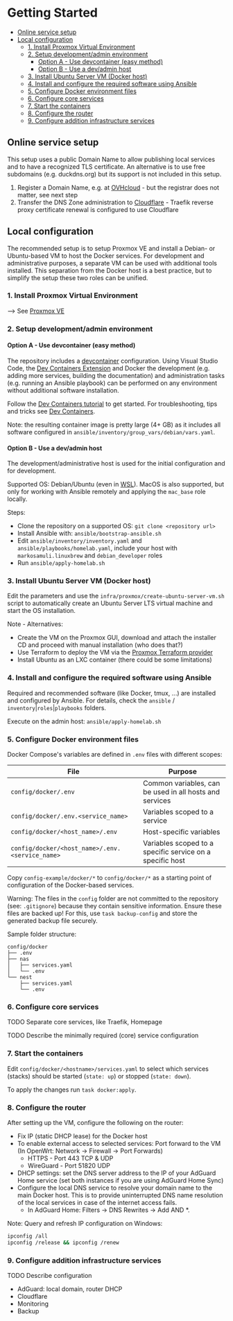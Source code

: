 # Getting Started<!-- omit in toc -->

- [Online service setup](#online-service-setup)
- [Local configuration](#local-configuration)
  - [1. Install Proxmox Virtual Environment](#1-install-proxmox-virtual-environment)
  - [2. Setup development/admin environment](#2-setup-developmentadmin-environment)
    - [Option A - Use devcontainer (easy method)](#option-a---use-devcontainer-easy-method)
    - [Option B - Use a dev/admin host](#option-b---use-a-devadmin-host)
  - [3. Install Ubuntu Server VM (Docker host)](#3-install-ubuntu-server-vm-docker-host)
  - [4. Install and configure the required software using Ansible](#4-install-and-configure-the-required-software-using-ansible)
  - [5. Configure Docker environment files](#5-configure-docker-environment-files)
  - [6. Configure core services](#6-configure-core-services)
  - [7. Start the containers](#7-start-the-containers)
  - [8. Configure the router](#8-configure-the-router)
  - [9. Configure addition infrastructure services](#9-configure-addition-infrastructure-services)

## Online service setup

This setup uses a public Domain Name to allow publishing local services and to have a recognized TLS certificate.
An alternative is to use free subdomains (e.g. duckdns.org) but its support is not included in this setup.

1. Register a Domain Name, e.g. at [OVHcloud](https://www.ovhcloud.com/en/) - but the registrar does not matter, see next step
2. Transfer the DNS Zone administration to [Cloudflare](https://www.cloudflare.com/application-services/products/dns/) - Traefik reverse proxy certificate renewal is configured to use Cloudflare

## Local configuration

The recommended setup is to setup Proxmox VE and install a Debian- or Ubuntu-based VM to host the Docker services.
For development and administrative purposes, a separate VM can be used with additional tools installed. This separation from the Docker host is a best practice, but to simplify the setup these two roles can be unified.

### 1. Install Proxmox Virtual Environment

--> See [Proxmox VE](../proxmox/README.md)

### 2. Setup development/admin environment

#### Option A - Use devcontainer (easy method)

The repository includes a [devcontainer](https://code.visualstudio.com/docs/devcontainers/containers) configuration.
Using Visual Studio Code, the [Dev Containers Extension](https://marketplace.visualstudio.com/items?itemName=ms-vscode-remote.remote-containers) and Docker the development (e.g. adding more services, building the documentation) and administration tasks (e.g. running an Ansible playbook) can be performed on any environment without additional software installation.

Follow the [Dev Containers tutorial](https://code.visualstudio.com/docs/devcontainers/tutorial) to get started.
For troubleshooting, tips and tricks see [Dev Containers](../.devcontainer/README.md).

Note: the resulting container image is pretty large (4+ GB) as it includes all software configured in `ansible/inventory/group_vars/debian/vars.yaml`.

#### Option B - Use a dev/admin host

The development/administrative host is used for the initial configuration and for development.

Supported OS: Debian/Ubuntu (even in [WSL](https://learn.microsoft.com/en-us/windows/wsl/)).
MacOS is also supported, but only for working with Ansible remotely and applying the `mac_base` role locally.

Steps:
- Clone the repository on a supported OS: `git clone <repository url>`
- Install Ansible with: `ansible/bootstrap-ansible.sh`
- Edit `ansible/inventory/inventory.yaml` and `ansible/playbooks/homelab.yaml`, include your host with `markosamuli.linuxbrew` and `debian_developer` roles
- Run `ansible/apply-homelab.sh`

### 3. Install Ubuntu Server VM (Docker host)

Edit the parameters and use the `infra/proxmox/create-ubuntu-server-vm.sh` script to automatically create an Ubuntu Server LTS virtual machine and start the OS installation.

Note - Alternatives:
- Create the VM on the Proxmox GUI, download and attach the installer CD and proceed with manual installation (who does that?)
- Use Terraform to deploy the VM via the [Proxmox Terraform provider](https://registry.terraform.io/providers/Telmate/proxmox/latest/docs)
- Install Ubuntu as an LXC container (there could be some limitations)

### 4. Install and configure the required software using Ansible

Required and recommended software (like Docker, tmux, ...) are installed and configured by Ansible.
For details, check the `ansible` / `inventory`|`roles`|`playbooks` folders.

Execute on the admin host:
`ansible/apply-homelab.sh`

### 5. Configure Docker environment files

Docker Compose's variables are defined in `.env` files with different scopes:

| File                                            | Purpose                                                   |
| ----------------------------------------------- | --------------------------------------------------------- |
| `config/docker/.env`                            | Common variables, can be used in all hosts and services   |
| `config/docker/.env.<service_name>`             | Variables scoped to a service                             |
| `config/docker/<host_name>/.env`                | Host-specific variables                                   |
| `config/docker/<host_name>/.env.<service_name>` | Variables scoped to a specific service on a specific host |

Copy `config-example/docker/*` to `config/docker/*` as a starting point of configuration of the Docker-based services.

Warning: The files in the `config` folder are not committed to the repository (see: `.gitignore`) because they contain sensitive information.
Ensure these files are backed up! For this, use `task backup-config` and store the generated backup file securely.

Sample folder structure:

```
config/docker
├── .env
├── nas
│   ├── services.yaml
│   └── .env
└── nest
    ├── services.yaml
    └── .env
```

### 6. Configure core services

TODO Separate core services, like Traefik, Homepage

TODO Describe the minimally required (core) service configuration

### 7. Start the containers

Edit `config/docker/<hostname>/services.yaml` to select which services (stacks) should be started (`state: up`)
or stopped (`state: down`).

To apply the changes run `task docker:apply`.

### 8. Configure the router

After setting up the VM, configure the following on the router:
- Fix IP (static DHCP lease) for the Docker host
- To enable external access to selected services: Port forward to the VM (In OpenWrt: Network -> Firewall -> Port Forwards)
  - HTTPS - Port 443 TCP & UDP
  - WireGuard - Port 51820 UDP
- DHCP settings: set the DNS server address to the IP of your AdGuard Home service (set both instances if you are using AdGuard Home Sync)
- Configure the local DNS service to resolve your domain name to the main Docker host. This is to provide uninterrupted DNS name resolution of the local services in case of the internet access fails.
  - In AdGuard Home: Filters -> DNS Rewrites -> Add <hostname> AND *.<hostname>

Note: Query and refresh IP configuration on Windows:
```sh
ipconfig /all
ipconfig /release && ipconfig /renew
```

### 9. Configure addition infrastructure services

TODO Describe configuration

- AdGuard: local domain, router DHCP
- Cloudflare
- Monitoring
- Backup
